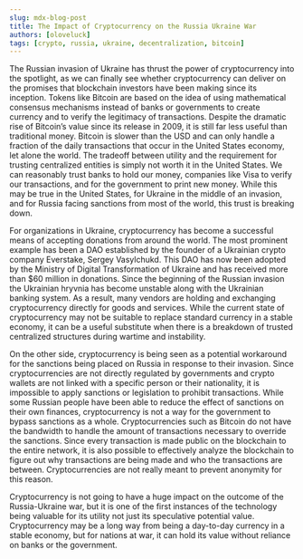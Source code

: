 ```yaml
---
slug: mdx-blog-post
title: The Impact of Cryptocurrency on the Russia Ukraine War
authors: [oloveluck]
tags: [crypto, russia, ukraine, decentralization, bitcoin]
---
```


The Russian invasion of Ukraine has thrust the power of cryptocurrency into the spotlight, as we can finally see whether cryptocurrency can deliver on the promises that blockchain investors have been making since its inception. <!--truncate--> Tokens like Bitcoin are based on the idea of using mathematical consensus mechanisms instead of banks or governments to create currency and to verify the legitimacy of transactions. Despite the dramatic rise of Bitcoin’s value since its release in 2009, it is still far less useful than traditional money. Bitcoin is slower than the USD and can only handle a fraction of the daily transactions that occur in the United States economy, let alone the world. The tradeoff between utility and the requirement for trusting centralized entities is simply not worth it in the United States. We can reasonably trust banks to hold our money, companies like Visa to verify our transactions, and for the government to print new money. While this may be true in the United States, for Ukraine in the middle of an invasion, and for Russia facing sanctions from most of the world, this trust is breaking down. 

For organizations in Ukraine, cryptocurrency has become a successful means of accepting donations from around the world. The most prominent example has been a DAO established by the founder of a Ukrainian crypto company Everstake, Sergey Vasylchukd. This DAO has now been adopted by the Ministry of Digital Transformation of Ukraine and has received more than $60 million in donations. Since the beginning of the Russian invasion the Ukrainian hryvnia has become unstable along with the Ukrainian banking system. As a result, many vendors are holding and exchanging cryptocurrency directly for goods and services. While the current state of cryptocurrency may not be suitable to replace standard currency in a stable economy, it can be a useful substitute when there is a breakdown of trusted centralized structures during wartime and instability. 

On the other side, cryptocurrency is being seen as a potential workaround for the sanctions being placed on Russia in response to their invasion. Since cryptocurrencies are not directly regulated by governments and crypto wallets are not linked with a specific person or their nationality, it is impossible to apply sanctions or legislation to prohibit transactions. While some Russian people have been able to reduce the effect of sanctions on their own finances, cryptocurrency is not a way for the government to bypass sanctions as a whole. Cryptocurrencies such as Bitcoin do not have the bandwidth to handle the amount of transactions necessary to override the sanctions. Since every transaction is made public on the blockchain to the entire network, it is also possible to effectively analyze the blockchain to figure out why transactions are being made and who the transactions are between. Cryptocurrencies are not really meant to prevent anonymity for this reason. 

Cryptocurrency is not going to have a huge impact on the outcome of the Russia-Ukraine war, but it is one of the first instances of the technology being valuable for its utility not just its speculative potential value. Cryptocurrency may be a long way from being a day-to-day currency in a stable economy, but for nations at war, it can hold its value without reliance on banks or the government.
#
